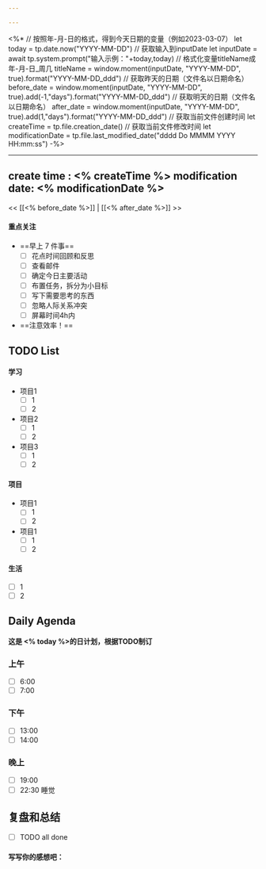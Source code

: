 ```yaml
---

---
```

<%*
// 按照年-月-日的格式，得到今天日期的变量（例如2023-03-07）
let today = tp.date.now("YYYY-MM-DD")
// 获取输入到inputDate
let inputDate = await tp.system.prompt("输入示例："+today,today)
// 格式化变量titleName成年-月-日_周几
titleName = window.moment(inputDate, "YYYY-MM-DD", true).format("YYYY-MM-DD_ddd")
// 获取昨天的日期（文件名以日期命名）
before_date = window.moment(inputDate, "YYYY-MM-DD", true).add(-1,"days").format("YYYY-MM-DD_ddd")
// 获取明天的日期（文件名以日期命名）
after_date = window.moment(inputDate, "YYYY-MM-DD", true).add(1,"days").format("YYYY-MM-DD_ddd")
// 获取当前文件创建时间
let createTime = tp.file.creation_date()
// 获取当前文件修改时间
let modificationDate = tp.file.last_modified_date("dddd Do MMMM YYYY HH:mm:ss")
-%>
 
---
create time : <% createTime %>
modification date: <% modificationDate %>
---

<< [[<% before_date %>]] | [[<% after_date %>]] >>

#### 重点关注
-  ==早上 7 件事==
    - [ ] 花点时间回顾和反思
    - [ ] 查看邮件
    - [ ] 确定今日主要活动
    - [ ] 布置任务，拆分为小目标
    - [ ] 写下需要思考的东西
    - [ ] 忽略人际关系冲突
    - [ ] 屏幕时间4h内
- ==注意效率！==


## TODO List

#### 学习
- 项目1
	- [ ] 1
	- [ ] 2
- 项目2
	- [ ] 1
	- [ ] 2
- 项目3
	- [ ] 1
	- [ ] 2

#### 项目
- 项目1
	- [ ] 1
	- [ ] 2
- 项目1
	- [ ] 1
	- [ ] 2

#### 生活
- [ ] 1
- [ ] 2

## Daily Agenda
**这是 <% today %>的日计划，根据TODO制订**

### 上午
- [ ] 6:00
- [ ] 7:00
### 下午
- [ ] 13:00
- [ ] 14:00
### 晚上
- [ ] 19:00
- [ ] 22:30 睡觉

## 复盘和总结
- [ ] TODO all done
#### 写写你的感想吧：
